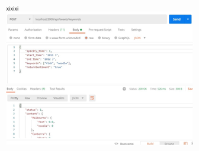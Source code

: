 xixixi
![image](https://github.com/Shouyin/COMP90024_assignment2/blob/main/backend/readme/keywords1.jpg)

